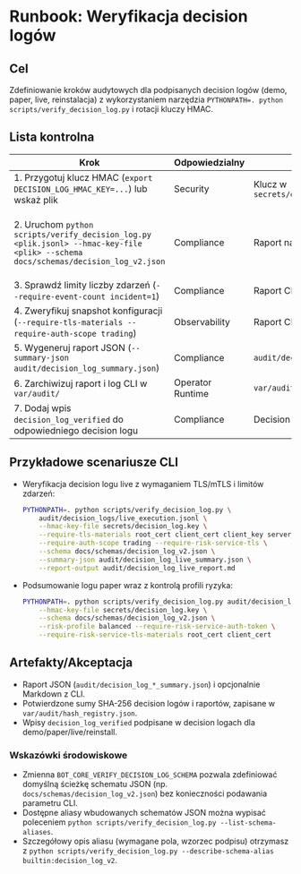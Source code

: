 # Runbook: Weryfikacja decision logów

## Cel
Zdefiniowanie kroków audytowych dla podpisanych decision logów (demo, paper, live, reinstalacja) z wykorzystaniem narzędzia `PYTHONPATH=. python scripts/verify_decision_log.py` i rotacji kluczy HMAC.

## Lista kontrolna
| Krok | Odpowiedzialny | Artefakty | Akceptacja |
| --- | --- | --- | --- |
| 1. Przygotuj klucz HMAC (`export DECISION_LOG_HMAC_KEY=...`) lub wskaż plik | Security | Klucz w `secrets/decision_log.key` | Klucz zgodny z `risk.decision_log.signing_key_id` |
| 2. Uruchom `python scripts/verify_decision_log.py <plik.jsonl> --hmac-key-file <plik> --schema docs/schemas/decision_log_v2.json` | Compliance | Raport na stdout, log audytu | Walidacja podpisów i schematu zakończona sukcesem (alternatywnie użyj `--schema builtin:decision_log_v2`, gdy nie masz biblioteki jsonschema ani lokalnego pliku) |
| 3. Sprawdź limity liczby zdarzeń (`--require-event-count incident=1`) | Compliance | Raport CLI | Liczba zdarzeń w oczekiwanym przedziale |
| 4. Zweryfikuj snapshot konfiguracji (`--require-tls-materials --require-auth-scope trading`) | Observability | Raport CLI, log TLS | Wszystkie materiały TLS obecne, scope zgodny |
| 5. Wygeneruj raport JSON (`--summary-json audit/decision_log_summary.json`) | Compliance | `audit/decision_log_summary.json` | Plik zawiera metadane, sumy FPS, listę ekranów UI |
| 6. Zarchiwizuj raport i log CLI w `var/audit/` | Operator Runtime | `var/audit/decision_log/` | Raport umieszczony, podpisany HMAC |
| 7. Dodaj wpis `decision_log_verified` do odpowiedniego decision logu | Compliance | Decision log docelowy | Wpis podpisany, zawiera `summary_sha256` |

## Przykładowe scenariusze CLI
- Weryfikacja decision logu live z wymaganiem TLS/mTLS i limitów zdarzeń:
  ```bash
  PYTHONPATH=. python scripts/verify_decision_log.py \
      audit/decision_logs/live_execution.jsonl \
      --hmac-key-file secrets/decision_log.key \
      --require-tls-materials root_cert client_cert client_key server_name \
      --require-auth-scope trading --require-risk-service-tls \
      --schema docs/schemas/decision_log_v2.json \
      --summary-json audit/decision_log_live_summary.json \
      --report-output audit/decision_log_live_report.md
  ```
- Podsumowanie logu paper wraz z kontrolą profili ryzyka:
  ```bash
  PYTHONPATH=. python scripts/verify_decision_log.py audit/decision_logs/paper.jsonl \
      --hmac-key-file secrets/decision_log.key \
      --schema docs/schemas/decision_log_v2.json \
      --risk-profile balanced --require-risk-service-auth-token \
      --require-risk-service-tls-materials root_cert client_cert
  ```

## Artefakty/Akceptacja
- Raport JSON (`audit/decision_log_*_summary.json`) i opcjonalnie Markdown z CLI.
- Potwierdzone sumy SHA-256 decision logów i raportów, zapisane w `var/audit/hash_registry.json`.
- Wpisy `decision_log_verified` podpisane w decision logach dla demo/paper/live/reinstall.

### Wskazówki środowiskowe
- Zmienna `BOT_CORE_VERIFY_DECISION_LOG_SCHEMA` pozwala zdefiniować domyślną ścieżkę schematu JSON (np. `docs/schemas/decision_log_v2.json`) bez konieczności podawania parametru CLI.
- Dostępne aliasy wbudowanych schematów JSON można wypisać poleceniem `python scripts/verify_decision_log.py --list-schema-aliases`.
- Szczegółowy opis aliasu (wymagane pola, wzorzec podpisu) otrzymasz z `python scripts/verify_decision_log.py --describe-schema-alias builtin:decision_log_v2`.
